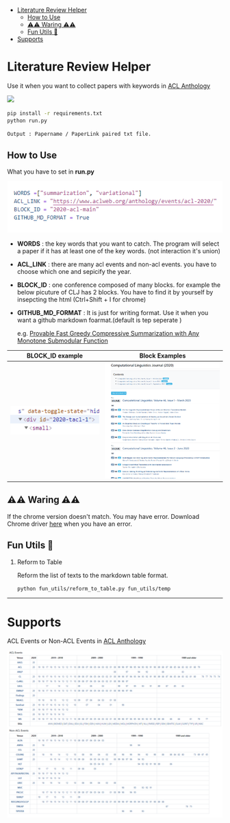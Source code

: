 
- [Literature Review Helper](#literature-review-helper)
  - [How to Use](#how-to-use)
  - [⚠️⚠️ Waring ⚠️⚠️](#️️-waring-️️)
  - [Fun Utils 🥳](#fun-utils-)
- [Supports](#supports)

# Literature Review Helper 

Use it when you want to collect papers with keywords in [ACL Anthology](https://www.aclweb.org/anthology/)

<a>
<img src=https://img.shields.io/badge/Python-v3.6.8-blue?style=flat&logo=python  height=30px>
</a>


```bash
pip install -r requirements.txt
python run.py
```

```bash
Output : Papername / PaperLink paired txt file.
```


## How to Use

What you have to set in **run.py**

<img src="docs/img4.png">

* **WORDS** : the key words that you want to catch. The program will select a paper if it has at least one of the key words. (not interaction it's union)
* **ACL_LINK** : there are many acl events and non-acl events. you have to choose which one and sepicify the year. 
* **BLOCK_ID** : one conference composed of many blocks. for example the below picuture of CLJ has 2 blocks. You have to find it by yourself by insepcting the html (Ctrl+Shift + I for chrome)

* **GITHUB_MD_FORMAT** : It is just for writing format. Use it when you want a github markdown foarmat.(default is tep seperate )

  e.g. [Provable Fast Greedy Compressive Summarization with Any Monotone Submodular Function](https://www.aclweb.org/anthology/N18-1157/)


|BLOCK_ID example|Block Examples|
|---|---|
|<img src="docs/img1.png" width=300px>|<img src="docs/img3.png" width=400px>|



## ⚠️⚠️ Waring ⚠️⚠️ 

If the chrome version doesn't match. You may have error. Download Chrome 
driver [here](https://sites.google.com/a/chromium.org/chromedriver/downloads) when you have an error. 



## Fun Utils 🥳

1. Reform to Table

   Reform the list of texts to the markdown table format.
   
   ```
   python fun_utils/reform_to_table.py fun_utils/temp
   ```




---


# Supports 

ACL Events or Non-ACL Events in [ACL Anthology](https://www.aclweb.org/anthology/)


<img src="docs/img2.png">

